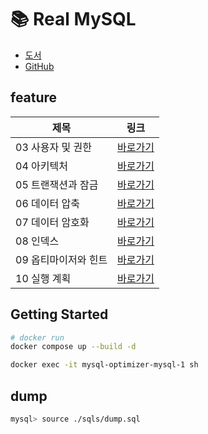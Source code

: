 # 📚 Real MySQL

-   [도서](https://product.kyobobook.co.kr/detail/S000060313997)
-   [GitHub](https://github.com/wikibook/realmysql80)

## feature

| 제목                 | 링크                                                 |
| -------------------- | ---------------------------------------------------- |
| 03 사용자 및 권한    | [바로가기](./docs/03-user-and-permission/README.md)  |
| 04 아키텍처          | [바로가기](./docs/04-architecture/README.md)         |
| 05 트랜잭션과 잠금   | [바로가기](./docs/05-transaction-and-lock/README.md) |
| 06 데이터 압축       | [바로가기](./docs/06-data-compression/README.md)     |
| 07 데이터 암호화     | [바로가기](./docs/07-data-encryption/README.md)      |
| 08 인덱스            | [바로가기](./docs/08-indexes/README.md)              |
| 09 옵티마이저와 힌트 | [바로가기](./docs/09-optimizer-and-hints/README.md)  |
| 10 실행 계획         | [바로가기](./docs/10-execution-plans/README.md)      |

## Getting Started

```sh
# docker run
docker compose up --build -d

docker exec -it mysql-optimizer-mysql-1 sh
```

## dump

```sh
mysql> source ./sqls/dump.sql
```
